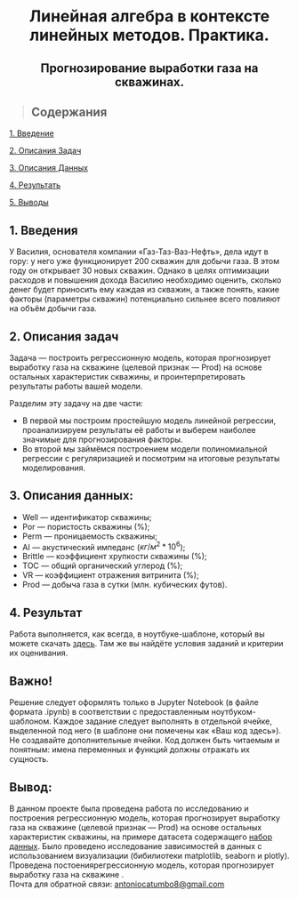 # <center> Линейная алгебра в контексте линейных методов. Практика.

## <center> Прогнозирование выработки газа на скважинах.

>## Содержания 

[1. Введение](https://github.com/evangelistafoxtrot/Practica_1.Math_Ml.git)

[2. Описания Задач](https://github.com/evangelistafoxtrot/Practica_1.Math_Ml.git)

[3. Описания Данных](https://github.com/evangelistafoxtrot/Practica_1.Math_Ml.git)

[4. Результать](https://github.com/evangelistafoxtrot/Practica_1.Math_Ml.git)

[5. Выводы](https://github.com/evangelistafoxtrot/Practica_1.Math_Ml.git)

## 1. Введения 

У Василия, основателя компании «Газ-Таз-Ваз-Нефть», дела идут в гору: у него уже функционирует 200 скважин для добычи газа. В этом году он открывает 30 новых скважин. Однако в целях оптимизации расходов и повышения дохода Василию необходимо оценить, сколько денег будет приносить ему каждая из скважин, а также понять, какие факторы (параметры скважин) потенциально сильнее всего повлияют на объём добычи газа.

## 2. Описания задач

Задача — построить регрессионную модель, которая прогнозирует выработку газа на скважине (целевой признак — Prod) на основе остальных характеристик скважины, и проинтерпретировать результаты работы вашей модели.

Разделим эту задачу на две части:

* В первой мы построим простейшую модель линейной регрессии, проанализируем результаты её работы и выберем наиболее значимые для прогнозирования факторы.
* Во второй мы займёмся построением модели полиномиальной регрессии с регуляризацией и посмотрим на итоговые результаты моделирования.

## 3. Описания данных:

* Well — идентификатор скважины;
* Por — пористость скважины (%);
* Perm — проницаемость скважины;
* AI — акустический импеданс ($кг/м^2 * 10^6$);
* Brittle — коэффициент хрупкости скважины (%);
* TOC — общий органический углерод (%);
* VR — коэффициент отражения витринита (%);
* Prod — добыча газа в сутки (млн. кубических футов).

## 4. Результат

Работа выполняется, как всегда, в ноутбуке-шаблоне, который вы можете скачать [здесь](https://github.com/evangelistafoxtrot/Practica_1.Math_Ml.git). Там же вы найдёте условия заданий и критерии их оценивания.

## Важно!

Решение следует оформлять только в Jupyter Notebook (в файле формата .ipynb) в соответствии с предоставленным ноутбуком-шаблоном.
Каждое задание следует выполнять в отдельной ячейке, выделенной под него (в шаблоне они помечены как «Ваш код здесь»). Не создавайте дополнительные ячейки.
Код должен быть читаемым и понятным: имена переменных и функций должны отражать их сущность.

## Вывод:
В данном проекте была проведена работа по исследованию и построения регрессионную модель, которая прогнозирует выработку газа на скважине (целевой признак — Prod) на основе остальных характеристик скважины, на примере датасета содержащего [набор данных](https://apps.skillfactory.ru/learning/course/course-v1:SkillFactory+DSPR-2.0+14JULY2021/block-v1:SkillFactory+DSPR-2.0+14JULY2021+type@sequential+block@c4cb19).
Было проведено исследование зависимостей в данных с использованием визуализации (бибилиотеки matplotlib, seaborn и plotly). Проведена постоениярегрессионную модель, которая прогнозирует выработку газа на скважине .      
Почта для обратной связи: [antoniocatumbo8@gmail.com](antoniocatumbo8@gmail.com)  
